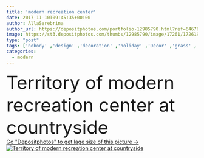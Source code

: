 ```yaml
---
title: 'modern recreation center'
date: 2017-11-10T09:45:35+00:00
author: AllaSerebrina
author_url: https://depositphotos.com/portfolio-12985790.html?ref=64678756
image: https://st3.depositphotos.com/thumbs/12985790/image/17261/172619070/api_thumb_450.jpg?forcejpeg=true
type: "post"
tags: ['nobody' ,'design' ,'decoration' ,'holiday' ,'Decor' ,'grass' ,'lawn' ,'outdoors' ,'comfortable' ,'nature' ,'plants' ,'wooden' ,'modern' ,'trees' ,'architecture' ,'exterior' ,'facade' ,'countryside' ,'vacation' ,'resort' ,'houses' ,'residence' ,'buildings' ,'hotel' ,'daytime' ,'yard' ,'territory' ,'cottages' ,'hostel' ,'recreation center' ]
categories: 
  - modern
---
```

<div aling="center">
            <font size="60"> Territory of modern recreation center at countryside</font>   
</div>
<div>
    <a href='https://st3.depositphotos.com/thumbs/12985790/image/17261/172619070/api_thumb_450.jpg?forcejpeg=true?ref=64678756' target=_blank > Go "Depositphotos" to get lage size of this picture ->
        <img href='https://st3.depositphotos.com/thumbs/12985790/image/17261/172619070/api_thumb_450.jpg?forcejpeg=true?ref=64678756' src='https://st3.depositphotos.com/12985790/17261/i/950/depositphotos_172619070-stock-photo-modern-recreation-center.jpg?forcejpeg=true' alt='Territory of modern recreation center at countryside' >
    </a>
</div>

